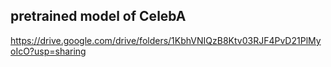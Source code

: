 ## pretrained model of CelebA

https://drive.google.com/drive/folders/1KbhVNIQzB8Ktv03RJF4PvD21PlMyoIcO?usp=sharing